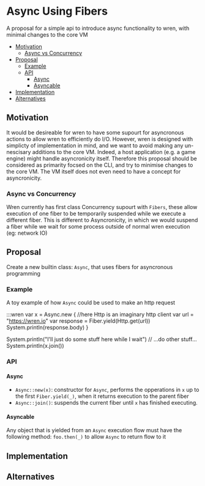 # Async Using Fibers

A proposal for a simple api to introduce async functionality to wren, with minimal changes to the core VM

<!-- vim-markdown-toc GFM -->
* [Motivation](#motivation)
   * [Async vs Concurrency](#async-vs-concurrency)
* [Proposal](#proposal)
   * [Example](#example)
   * [API](#api)
      * [Async](#async)
      * [Asyncable](#asyncable)
* [Implementation](#implementation)
* [Alternatives](#alternatives)

<!-- vim-markdown-toc -->

## Motivation
It would be desireable for wren to have some supourt for asyncronous actions to allow wren to efficiently do I/O. However, wren is designed with simplicty of implementation in mind, and we want to avoid making any un-nescisary additions to the core VM. Indeed, a host application (e.g. a game engine) might handle asyncronicity itself. Therefore this proposal should be considered as primarity focsed on the CLI, and try to minimise changes to the core VM.
The VM itself does not even need to have a concept for asyncronicity. 

### Async vs Concurrency
Wren currently has first class Concurrency supourt with `Fibers`, these allow execution of one fiber to be temporarily suspended while we execute a different fiber. This is different to Asyncronicity, in which we would suspend a fiber while we wait for some process outside of normal wren execution (eg: network IO)

## Proposal
Create a new builtin class: `Async`, that uses fibers for asyncronous programming

### Example
A toy example of how `Async` could be used to make an http request

   :::wren
   var x = Async.new {
      //here Http is an imaginary http client
      var url = "https://wren.io"
      var response = Fiber.yield(Http.get(url))
      System.println(response.body)
   }

   System.println("I'll just do some stuff here while I wait")
   // ...do other stuff...
   System.println(x.join())

### API
#### Async
+ `Async::new(x)`: constructor for `Async`, performs the opperations in `x` up to the first `Fiber.yield(_)`, when it returns execution to the parent fiber
+ `Async::join()`: suspends the current fiber until `x` has finished executing.

#### Asyncable
Any object that is yielded from an `Async` execution flow must have the following method: `foo.then(_)` to allow `Async` to return flow to it

## Implementation

## Alternatives

[sagas]: https://github.com/redux-saga/redux-saga
[async]: https://developer.mozilla.org/en-US/docs/Web/JavaScript/Reference/Statements/async_function
